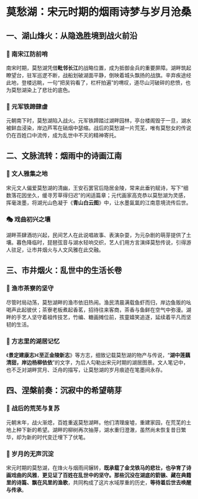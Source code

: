 # 莫愁湖：宋元时期的烟雨诗梦与岁月沧桑  
## 一、湖山烽火：从隐逸胜境到战火前沿  
### 🔑 南宋江防前哨  
南宋时期，莫愁湖凭借**毗邻长江**的战略位置，成为抵御金兵的重要屏障。湖畔筑起瞭望台，驻军巡逻不断，战船划破湖面平静，倒映着城头飘扬的战旗。辛弃疾途经此地，登楼远眺，一句“把吴钩看了，栏杆拍遍”的喟叹，道尽山河破碎的悲愤，也为莫愁湖染上了悲壮的底色。  

### 🌾 元军铁蹄肆虐  
元朝南下时，莫愁湖陷入战火。元军铁蹄踏过湖畔园林，亭台楼阁毁于一旦，湖水被鲜血浸染，岸边芦苇在硝烟中瑟缩。战后的莫愁湖一片荒芜，唯有莫愁女的传说仍在百姓口中流传，成为乱世中不灭的精神寄托。  

## 二、文脉流转：烟雨中的诗画江南  
### 📜 文人雅集之地  
宋元文人偏爱莫愁湖的清幽，王安石罢官后隐居金陵，常来此垂钓赋诗，写下“细数落花因坐久，缓寻芳草得归迟”的闲适篇章；元代画家高克恭以莫愁湖为灵感，挥毫泼墨，将湖光山色凝于《**青山白云图**》中，让水墨氤氲的江南意境流传后世。  

### 🎭 戏曲初兴之壤  
湖畔茶肆酒坊兴起，民间艺人在此说唱故事、表演杂耍，为元杂剧的萌芽提供了土壤。暮色降临时，琵琶弦音与湖水轻响交织，艺人们用方言演绎莫愁传说，引得游人驻足，让市井烟火与人文风雅在此交融。  

## 三、市井烟火：乱世中的生活长卷  
### 🌳 渔市茶寮的坚守  
尽管时局动荡，莫愁湖畔的渔市依旧热闹。渔民清晨满载鱼虾而归，岸边鱼贩的吆喝声此起彼伏；茶寮老板煮起香茗，招待往来客商，茶香与鱼鲜在空气中弥漫。湖畔的手艺人坚守着祖传技艺，竹编、糖画摊位前，孩童嬉笑追逐，延续着平凡而坚韧的生活。  

### 📖 方志里的湖居记忆  
《**景定建康志**》《**至正金陵新志**》等方志，细致记载莫愁湖的物产与传说，“**湖中莲藕清甜，岸边杨柳依依**”的文字，为后人勾勒出宋元时期的湖居图景。文人笔记中，也不乏对湖畔赏月、泛舟的描写，让莫愁湖的岁月痕迹在笔墨间永存。  

## 四、涅槃前奏：沉寂中的希望萌芽  
### 🔑 战后的荒芜与复苏  
元朝末年，战火渐熄，百姓重返莫愁湖畔。他们清理废墟，重建家园，在荒芜的土地上种下新的希望。湖畔的柳树再次抽芽，湖水重归澄澈，虽然尚未恢复昔日繁华，却为新的时代变迁埋下了伏笔。  

### 🌙 岁月的无声沉淀  
宋元时期的莫愁湖，在烽火与烟雨间辗转，**既承载了金戈铁马的悲壮，也孕育了诗画戏曲的风雅**，**更见证了百姓在乱世中的坚守。那些沉没在湖底的箭镞、藏在典籍里的诗篇、飘在风里的渔歌**，共同构成了这片水域厚重的历史，**等待着后世去唤醒与传承**。 